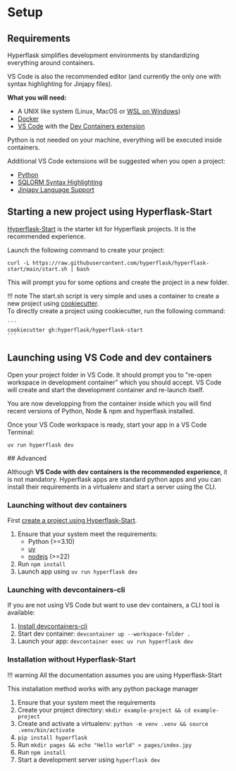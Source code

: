 # Setup

## Requirements

Hyperflask simplifies development environments by standardizing everything around containers.

VS Code is also the recommended editor (and currently the only one with syntax highlighting for Jinjapy files).

**What you will need:**

- A UNIX like system (Linux, MacOS or [WSL on Windows](https://learn.microsoft.com/en-us/windows/wsl/install))
- [Docker](https://www.docker.com/)
- [VS Code](https://code.visualstudio.com/) with the [Dev Containers extension](https://marketplace.visualstudio.com/items?itemName=ms-vscode-remote.remote-containers)

Python is not needed on your machine, everything will be executed inside containers.

Additional VS Code extensions will be suggested when you open a project:

 - [Python](https://marketplace.visualstudio.com/items?itemName=ms-python.python)
 - [SQLORM Syntax Highlighting](https://marketplace.visualstudio.com/items?itemName=hyperflask.sqlorm-language-support)
 - [Jinjapy Language Support](https://marketplace.visualstudio.com/items?itemName=hyperflask.jinjapy-language-support)

## Starting a new project using Hyperflask-Start

[Hyperflask-Start](https://github.com/hyperflask/hyperflask-start) is the starter kit for Hyperflask projects. It is the recommended experience.

Launch the following command to create your project:

    curl -L https://raw.githubusercontent.com/hyperflask/hyperflask-start/main/start.sh | bash

This will prompt you for some options and create the project in a new folder.

!!! note
    The start.sh script is very simple and uses a container to create a new project using [cookiecutter](https://cookiecutter.readthedocs.io).  
    To directly create a project using cookiecutter, run the following command:
    
    ```
    cookiecutter gh:hyperflask/hyperflask-start
    ```

## Launching using VS Code and dev containers

Open your project folder in VS Code. It should prompt you to "re-open workspace in development container" which you should accept. VS Code will create and start the development container and re-launch itself.

You are now developping from the container inside which you will find recent versions of Python, Node & npm and hyperflask installed.

Once your VS Code workspace is ready, start your app in a VS Code Terminal:

```
uv run hyperflask dev
```

## Advanced

Although **VS Code with dev containers is the recommended experience**, it is not mandatory. Hyperflask apps are standard python apps and you can install their requirements in a virtualenv and start a server using the CLI.

### Launching without dev containers

First [create a project using Hyperflask-Start](#starting-a-new-project-using-hyperflask-start).

1. Ensure that your system meet the requirements:
    - Python (>=3.10)
    - [uv](https://docs.astral.sh/uv/)
    - [nodejs](https://nodejs.org/fr) (>=22)
2. Run `npm install`
3. Launch app using `uv run hyperflask dev`

### Launching with devcontainers-cli

If you are not using VS Code but want to use dev containers, a CLI tool is available:

1. [Install devcontainers-cli](https://github.com/devcontainers/cli#npm-install)
2. Start dev container: `devcontainer up --workspace-folder .`
3. Launch your app: `devcontainer exec uv run hyperflask dev`

### Installation without Hyperflask-Start

!!! warning
    All the documentation assumes you are using Hyperflask-Start

This installation method works with any python package manager

1. Ensure that your system meet the requirements
2. Create your project directory: `mkdir example-project && cd example-project`
2. Create and activate a virtualenv: `python -m venv .venv && source .venv/bin/activate`
3. `pip install hyperflask`
4. Run `mkdir pages && echo "Hello world" > pages/index.jpy`
5. Run `npm install`
6. Start a development server using `hyperflask dev`
